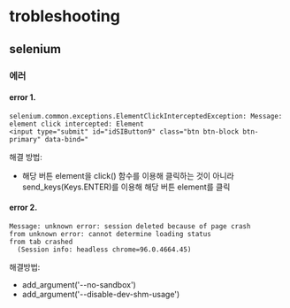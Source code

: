 # trobleshooting

## selenium

### 에러
#### error 1.
```
selenium.common.exceptions.ElementClickInterceptedException: Message: element click intercepted: Element
<input type="submit" id="idSIButton9" class="btn btn-block btn-primary" data-bind="
```
해결 방법:
- 해당 버튼 element을 click() 함수를 이용해 클릭하는 것이 아니라 send_keys(Keys.ENTER)를 이용해 해당 버튼 element를 클릭


#### error 2. 
```
Message: unknown error: session deleted because of page crash
from unknown error: cannot determine loading status
from tab crashed
  (Session info: headless chrome=96.0.4664.45)
```
해결방법:
- add_argument('--no-sandbox')  
- add_argument('--disable-dev-shm-usage') 